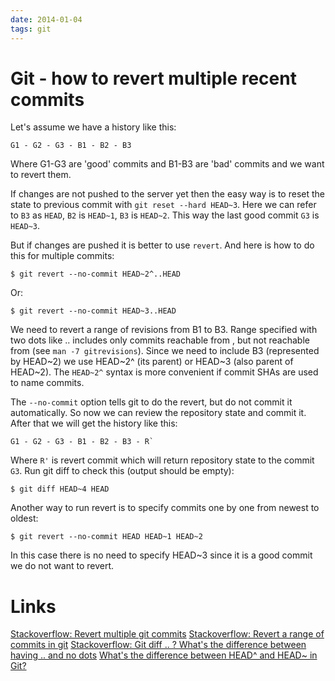 ```yaml
---
date: 2014-01-04
tags: git
---
```

Git - how to revert multiple recent commits
============================================

Let's assume we have a history like this:

    G1 - G2 - G3 - B1 - B2 - B3

Where G1-G3 are 'good' commits and B1-B3 are 'bad' commits and we
want to revert them.
<!-- more -->
If changes are not pushed to the server yet then the easy way is
to reset the state to previous commit with `git reset --hard HEAD~3`.
Here we can refer to `B3` as `HEAD`, `B2` is `HEAD~1`, `B3` is `HEAD~2`.
This way the last good commit `G3` is `HEAD~3`.

But if changes are pushed it is better to use `revert`.
And here is how to do this for multiple commits:

    $ git revert --no-commit HEAD~2^..HEAD

Or:

    $ git revert --no-commit HEAD~3..HEAD

We need to revert a range of revisions from B1 to B3.
Range specified with two dots like <rev1>..<rev2> includes only
commits reachable from <rev2>, but not reachable from <rev1> (see `man -7 gitrevisions`).
Since we need to include B3 (represented by HEAD~2) we use HEAD~2^ (its parent) or HEAD~3 (also parent of HEAD~2).
The `HEAD~2^` syntax is more convenient if commit SHAs are used to name commits.

The `--no-commit` option tells git to do the revert, but do not
commit it automatically. So now we can review the repository state and commit it.
After that we will get the history like this:

    G1 - G2 - G3 - B1 - B2 - B3 - R`

Where `R'` is revert commit which will return repository state to the commit `G3`.
Run git diff to check this (output should be empty):

    $ git diff HEAD~4 HEAD

Another way to run revert is to specify commits one by one from newest to oldest:

    $ git revert --no-commit HEAD HEAD~1 HEAD~2

In this case there is no need to specify HEAD~3 since it is a good commit we do not want to revert.


Links
============================================
[Stackoverflow: Revert multiple git commits](http://stackoverflow.com/questions/1463340/revert-multiple-git-commits)
[Stackoverflow: Revert a range of commits in git](http://stackoverflow.com/questions/4991594/revert-a-range-of-commits-in-git)
[Stackoverflow: Git diff .. ? What's the difference between having .. and no dots](http://stackoverflow.com/questions/7251477/git-diff-whats-the-difference-between-having-and-no-dots)
[What's the difference between HEAD^ and HEAD~ in Git?](http://stackoverflow.com/questions/2221658/whats-the-difference-between-head-and-head-in-git)
